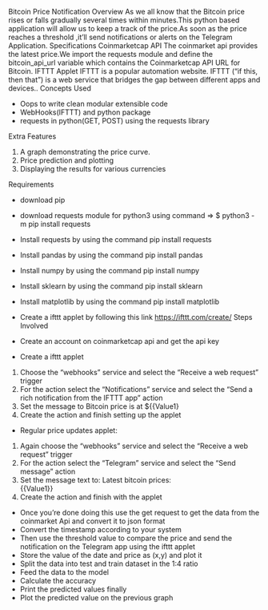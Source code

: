 ﻿Bitcoin Price Notification
Overview
As we all know that the Bitcoin price rises or falls gradually several times within minutes.This python based application will allow us to keep a track of the price.As soon as the price reaches a threshold ,it’ll send notifications or alerts on the Telegram Application.
Specifications
Coinmarketcap API
The coinmarket api provides the latest price.We import the requests module and define the bitcoin_api_url variable which contains the Coinmarketcap API URL for Bitcoin.
IFTTT Applet
IFTTT is a popular automation website. IFTTT (“if this, then that”) is a web service that bridges the gap between different apps and devices..
Concepts Used
* Oops to write clean modular extensible code
* WebHooks(IFTTT) and python package
* requests in python(GET, POST) using the requests library


Extra Features
1. A graph demonstrating the price curve.
2. Price prediction and plotting
3. Displaying the results for various currencies






Requirements
* download pip
* download requests module for python3 using command => $ python3 -m pip install requests
* Install requests by using the command pip install requests
* Install pandas by using the command pip install pandas
* Install numpy by using the command pip install numpy
* Install sklearn by using the command pip install sklearn
* Install matplotlib by using the command pip install matplotlib
* Create a ifttt applet by following this link https://ifttt.com/create/
Steps Involved


* Create an account on coinmarketcap api and get the api key
* Create a ifttt applet
1. Choose the “webhooks” service and select the “Receive a web request” trigger
2. For the action select the “Notifications” service and select the “Send a rich notification from the IFTTT app” action
3. Set the message to Bitcoin price is at ${{Value1}
4. Create the action and finish setting up the applet
* Regular price updates applet:
1. Again choose the “webhooks” service and select the “Receive a web request” trigger
2. For the action select the “Telegram” service and select the “Send message” action
3. Set the message text to: Latest bitcoin prices:<br>{{Value1}}
4. Create the action and finish with the applet
* Once you’re done doing this use the get request to get the data from the coinmarket Api and convert it to json format 
* Convert the timestamp according to your system
* Then use the threshold value to compare the price and send the notification on the Telegram app using the ifttt applet
* Store the value of the date and price as (x,y) and plot it
* Split the data into test and train dataset in the 1:4 ratio
* Feed the data to the model
* Calculate the accuracy
* Print the predicted values finally
* Plot the predicted value on the previous graph